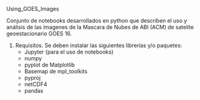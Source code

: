Using_GOES_Images

Conjunto de notebooks desarrollados en python que describen el uso y análisis de las imagenes de la Mascara de Nubes de ABI (ACM) 
de satelite geoestacionario GOES 16.

1. Requisitos.
    Se deben instalar las siguientes librerías y/o paquetes:
    - Jupyter (para el uso de notebooks)
    - numpy
    - pyplot de Matplotlib
    - Basemap de mpl_toolkits
    - pyproj
    - netCDF4
    - pandas